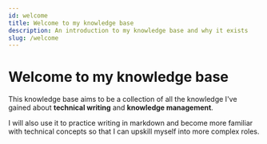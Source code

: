 ```yaml
---
id: welcome
title: Welcome to my knowledge base
description: An introduction to my knowledge base and why it exists
slug: /welcome
---
```

# Welcome to my knowledge base

This knowledge base aims to be a collection of all the knowledge I've gained about **technical writing** and **knowledge management**.

I will also use it to practice writing in markdown and become more familiar with technical concepts so that I can upskill myself into more complex roles.

